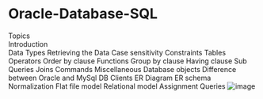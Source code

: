 # Oracle-Database-SQL
Topics                          
Introduction                        
Data Types
Retrieving the Data
Case sensitivity
Constraints
Tables
Operators
Order by clause
Functions 
Group by clause
Having clause
Sub Queries
Joins 
Commands
Miscellaneous
Database objects
Difference between Oracle and MySql
DB Clients
ER Diagram 
ER schema
Normalization 
Flat file model
Relational model
Assignment Queries
![image](https://user-images.githubusercontent.com/126503294/222977309-692c70ad-e9b2-4f09-b133-62375e834b2d.png)
